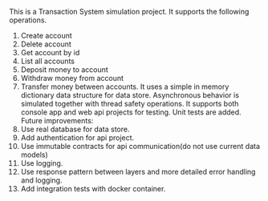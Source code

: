 This is a Transaction System simulation project. It supports the following operations.
1. Create account
2. Delete account
3. Get account by id
4. List all accounts
5. Deposit money to account
6. Withdraw money from account
7. Transfer money between accounts.
It uses a simple in memory dictionary data structure for data store. Asynchronous behavior is simulated together with thread safety operations.
It supports both console app and web api projects for testing. Unit tests are added.
Future improvements:
1. Use real database for data store.
2. Add authentication for api project.
3. Use immutable contracts for api communication(do not use current data models)
4. Use logging.
5. Use response pattern between layers and more detailed error handling and logging.
6. Add integration tests with docker container.
